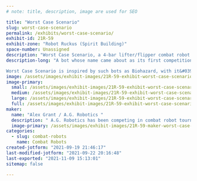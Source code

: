 ```yaml
---
# note: title, description, image are used for SEO

title: "Worst Case Scenario"
slug: worst-case-scenario
permalink: /exhibits/worst-case-scenario/
exhibit-id: 21R-59
exhibit-zone: "Robot Ruckus (Spirit Building)"
space-number: Unassigned
description: "Worst Case Scenario, a 4-bar lifter/flipper combat robot. "
description-long: "A bot whose name came about as its first competition drew closer. With dream-designs in mind, realistic compromises must always be made. It name isn&#039;t intimidating, because it isn&#039;t YOUR worst case scenario, its own design is the worst-case, time-crunch compromise of what we want to build, and had reasonable time to build. Behold, The mediocrity! 

Worst Case Scenario is inspired by such bots as Biohazard, with it&#039;s 4-bar lifter/flipper arm. If weight permits, WCS will be powered by six 18v Dewalt drills, 4 on drive, and 2 on the weapon. "
image: /assets/images/exhibit-images/21R-59-exhibit-worst-case-scenario-wcs-large.JPG
image-primary: 
  small: /assets/images/exhibit-images/21R-59-exhibit-worst-case-scenario-wcs-small.JPG
  medium: /assets/images/exhibit-images/21R-59-exhibit-worst-case-scenario-wcs-medium.JPG
  large: /assets/images/exhibit-images/21R-59-exhibit-worst-case-scenario-wcs-large.JPG
  full: /assets/images/exhibit-images/21R-59-exhibit-worst-case-scenario-wcs-full.JPG
maker: 
  name: "Alex Grant / A.G. Robotics "
  description: " A.G. Robotics has been competing in combat robot tournaments since 2002, from age 11. "
  image-primary: /assets/images/exhibit-images/21R-59-maker-worst-case-scenario-a-g-logo-medium.JPG
categories: 
  - slug: combat-robots
    name: Combat Robots
created-jotform: "2021-09-19 21:46:17"
last-modified-jotform: "2021-09-22 20:16:48"
last-exported: "2021-11-09 15:13:01"
sitemap: false

---
```

